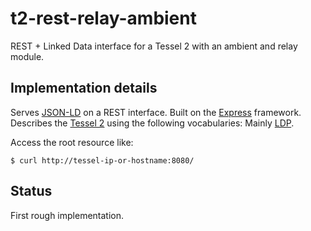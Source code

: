 # t2-rest-relay-ambient
REST + Linked Data interface for a Tessel 2 with an ambient and relay module.

## Implementation details
Serves [JSON-LD](http://json-ld.org/) on a REST interface. Built on the [Express](http://expressjs.com/) framework. Describes the [Tessel 2](http://tessel.io/) using the following vocabularies: Mainly [LDP](http://www.w3.org/TR/ldp).

Access the root resource like:
````
$ curl http://tessel-ip-or-hostname:8080/
````

## Status
First rough implementation.

